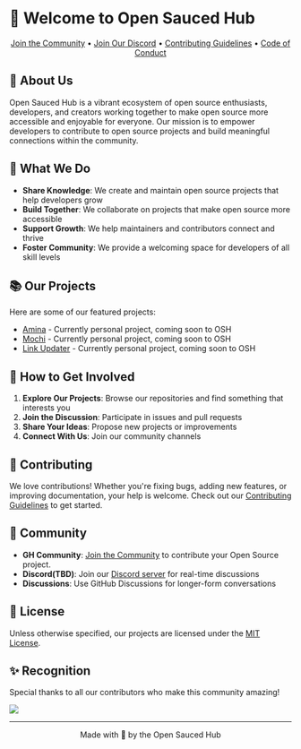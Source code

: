 # 🍕 Welcome to Open Sauced Hub

<div align="center">

[Join the Community](https://github.com/OpenSaucedHub/support/issues/new?assignees=iamvikshan&labels=membership&template=membership.yml&title=Please+invite+me+to+Open+Sauced+Hub)
• [Join Our Discord](https://discord.gg/uMgS9evnmv) •
[Contributing Guidelines](../.github/CONTRIBUTING.md) •
[Code of Conduct](../.github/CODE_OF_CONDUCT.md)

</div>

## 🌟 About Us

Open Sauced Hub is a vibrant ecosystem of open source enthusiasts, developers, and creators working
together to make open source more accessible and enjoyable for everyone. Our mission is to empower
developers to contribute to open source projects and build meaningful connections within the
community.

## 🚀 What We Do

- **Share Knowledge**: We create and maintain open source projects that help developers grow
- **Build Together**: We collaborate on projects that make open source more accessible
- **Support Growth**: We help maintainers and contributors connect and thrive
- **Foster Community**: We provide a welcoming space for developers of all skill levels

## 📚 Our Projects

Here are some of our featured projects:

- [Amina](https://github.com/iamvikshan/amina) - Currently personal project, coming soon to OSH
- [Mochi](https://github.com/iamvikshan/mochi) - Currently personal project, coming soon to OSH
- [Link Updater](link) - Currently personal project, coming soon to OSH

## 🤝 How to Get Involved

1. **Explore Our Projects**: Browse our repositories and find something that interests you
2. **Join the Discussion**: Participate in issues and pull requests
3. **Share Your Ideas**: Propose new projects or improvements
4. **Connect With Us**: Join our community channels

## 💝 Contributing

We love contributions! Whether you're fixing bugs, adding new features, or improving documentation,
your help is welcome. Check out our [Contributing Guidelines](../.github/CONTRIBUTING.md) to get
started.

## 📢 Community

- **GH Community**:
  [Join the Community](https://github.com/OpenSaucedHub/support/issues/new?assignees=iamvikshan&labels=membership&template=membership.yml&title=Please+invite+me+to+Open+Sauced+Hub)
  to contribute your Open Source project.
- **Discord(TBD)**: Join our [Discord server](https://discord.gg/uMgS9evnmv) for real-time
  discussions
- **Discussions**: Use GitHub Discussions for longer-form conversations

## 📜 License

Unless otherwise specified, our projects are licensed under the
[MIT License](../.github/LICENSE.md).

## ✨ Recognition

Special thanks to all our contributors who make this community amazing!

<a href="https://github.com/open-sauced-community/contributors">
  <img src="https://contributors-img.web.app/image?repo=open-sauced-community/.github" />
</a>

---

<div align="center">
  Made with 🍕 by the Open Sauced Hub
</div>
